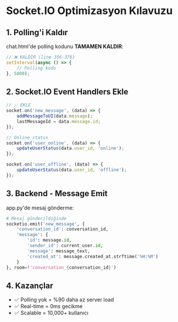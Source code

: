 # Socket.IO Optimizasyon Kılavuzu

## 1. Polling'i Kaldır
chat.html'de polling kodunu **TAMAMEN KALDIR**:

```javascript
// ❌ KALDIR (line 356-376)
setInterval(async () => {
    // Polling kodu
}, 5000);
```

## 2. Socket.IO Event Handlers Ekle

```javascript
// ✅ EKLE
socket.on('new_message', (data) => {
    addMessageToUI(data.message);
    lastMessageId = data.message.id;
});

// Online status
socket.on('user_online', (data) => {
    updateUserStatus(data.user_id, 'online');
});

socket.on('user_offline', (data) => {
    updateUserStatus(data.user_id, 'offline');
});
```

## 3. Backend - Message Emit

app.py'de mesaj gönderme:

```python
# Mesaj gönderildiğinde
socketio.emit('new_message', {
    'conversation_id': conversation_id,
    'message': {
        'id': message.id,
        'sender_id': current_user.id,
        'message': message_text,
        'created_at': message.created_at.strftime('%H:%M')
    }
}, room=f'conversation_{conversation_id}')
```

## 4. Kazançlar

- ✅ Polling yok = %90 daha az server load
- ✅ Real-time = 0ms gecikme
- ✅ Scalable = 10,000+ kullanıcı
